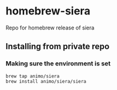 # homebrew-siera

Repo for homebrew release of siera

## Installing from private repo

### Making sure the environment is set

```
brew tap animo/siera
brew install animo/siera/siera
```
